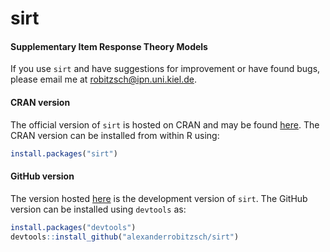 # sirt
#### Supplementary Item Response Theory Models


If you use `sirt` and have suggestions for improvement or have found bugs, please email me at robitzsch@ipn.uni.kiel.de.

#### CRAN version

The official version of `sirt` is hosted on CRAN and may be found [here](https://cran.r-project.org/package=sirt). 
The CRAN version can be installed from within R using:

```r
install.packages("sirt")
```

#### GitHub version

The version hosted [here](https://github.com/alexanderrobitzsch/sirt) is the development version of `sirt`. 
The GitHub version can be installed using `devtools` as:

```r
install.packages("devtools")
devtools::install_github("alexanderrobitzsch/sirt")
```
